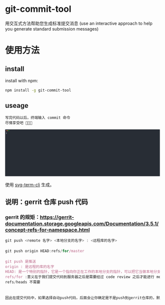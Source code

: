 # git-commit-tool

用交互式方法帮助您生成标准提交消息 (use an interactive approach to help you generate standard submission messages)

# 使用方法

## install

install with npm:

```bash
npm install -g git-commit-tool
```

## useage

```bash
写完代码以后，终端输入 commit 命令
尽情享受吧 🎉🎉🎉
```

![](./instructions/commit.svg)

使用 [svg-term-cli](https://github.com/marionebl/svg-term-cli) 生成。

## 说明：gerrit 仓库 push 代码

### gerrit 的规矩：https://gerrit-documentation.storage.googleapis.com/Documentation/3.5.1/concept-refs-for-namespace.html

```javascript
git push <remote 名字> <本地分支的名字> : <远程库的名字>

git push origin HEAD:refs/for/master

git push 是推送
origin : 是远程的库的名字
HEAD: 是一个特别的指针，它是一个指向你正在工作的本地分支的指针，可以把它当做本地分支的别名，git 这样就可以知道你工作在哪个分支
refs/for :意义在于我们提交代码到服务器之后是需要经过 code review 之后才能进行 merge 的
refs/heads 不需要


因此在提交代码中，如果选择自动push代码，后面会让你确定是不是push到gerrit仓库的，默认不是


```
